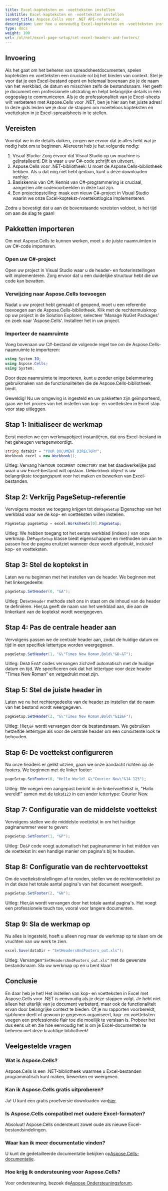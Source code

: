 ```yaml
---
title: Excel-kopteksten en -voetteksten instellen
linktitle: Excel-kopteksten en -voetteksten instellen
second_title: Aspose.Cells voor .NET API-referentie
description: Leer hoe u eenvoudig Excel-kopteksten en -voetteksten instelt met Aspose.Cells voor .NET met onze stapsgewijze handleiding. Perfect voor professionele documenten.
type: docs
weight: 100
url: /nl/net/excel-page-setup/set-excel-headers-and-footers/
---
```

## Invoering

Als het gaat om het beheren van spreadsheetdocumenten, spelen kopteksten en voetteksten een cruciale rol bij het bieden van context. Stel je voor dat je een Excel-bestand opent en helemaal bovenaan zie je de naam van het werkblad, de datum en misschien zelfs de bestandsnaam. Het geeft je document een professionele uitstraling en helpt belangrijke details in één oogopslag te communiceren. Als je de professionaliteit van je Excel-sheets wilt verbeteren met Aspose.Cells voor .NET, ben je hier aan het juiste adres! In deze gids leiden we je door de stappen om moeiteloos kopteksten en voetteksten in je Excel-spreadsheets in te stellen. 

## Vereisten

Voordat we in de details duiken, zorgen we ervoor dat je alles hebt wat je nodig hebt om te beginnen. Allereerst heb je het volgende nodig:

1. Visual Studio: Zorg ervoor dat Visual Studio op uw machine is geïnstalleerd. Dit is waar u uw C#-code schrijft en uitvoert.
2.  Aspose.Cells voor .NET-bibliotheek: U moet de Aspose.Cells-bibliotheek hebben. Als u dat nog niet hebt gedaan, kunt u deze downloaden van[hier](https://releases.aspose.com/cells/net/).
3. Basiskennis van C#: Kennis van C#-programmering is cruciaal, aangezien alle codevoorbeelden in deze taal zijn.
4. Een projectopstelling: maak een nieuw C#-project in Visual Studio waarin we onze Excel-koptekst-/voettekstlogica implementeren.

Zodra u bevestigt dat u aan de bovenstaande vereisten voldoet, is het tijd om aan de slag te gaan!

## Pakketten importeren

Om met Aspose.Cells te kunnen werken, moet u de juiste naamruimten in uw C#-code importeren.

### Open uw C#-project

Open uw project in Visual Studio waar u de header- en footerinstellingen wilt implementeren. Zorg ervoor dat u een duidelijke structuur hebt die uw code kan bevatten.

### Verwijzing naar Aspose.Cells toevoegen

Nadat u uw project hebt gemaakt of geopend, moet u een referentie toevoegen aan de Aspose.Cells-bibliotheek. Klik met de rechtermuisknop op uw project in de Solution Explorer, selecteer 'Manage NuGet Packages' en zoek naar 'Aspose.Cells'. Installeer het in uw project.

### Importeer de naamruimte

Voeg bovenaan uw C#-bestand de volgende regel toe om de Aspose.Cells-naamruimte te importeren:

```csharp
using System.IO;
using Aspose.Cells;
using System;
```

Door deze naamruimte te importeren, kunt u zonder enige belemmering gebruikmaken van de functionaliteiten die de Aspose.Cells-bibliotheek biedt.

Geweldig! Nu uw omgeving is ingesteld en uw pakketten zijn geïmporteerd, gaan we het proces van het instellen van kop- en voetteksten in Excel stap voor stap uitleggen.

## Stap 1: Initialiseer de werkmap

Eerst moeten we een werkmapobject instantiëren, dat ons Excel-bestand in het geheugen vertegenwoordigt.

```csharp
string dataDir = "YOUR DOCUMENT DIRECTORY";
Workbook excel = new Workbook();
```

 Uitleg: Vervang hier`YOUR DOCUMENT DIRECTORY` met het daadwerkelijke pad waar u uw Excel-bestand wilt opslaan. De`Workbook` object is uw belangrijkste toegangspunt voor het maken en bewerken van Excel-bestanden.

## Stap 2: Verkrijg PageSetup-referentie

 Vervolgens moeten we toegang krijgen tot de`PageSetup` Eigenschap van het werkblad waar we de kop- en voetteksten willen instellen.

```csharp
PageSetup pageSetup = excel.Worksheets[0].PageSetup;
```

 Uitleg: We hebben toegang tot het eerste werkblad (index`0` ) van onze werkmap. De`PageSetup` klasse biedt eigenschappen en methoden om aan te passen hoe de pagina eruitziet wanneer deze wordt afgedrukt, inclusief kop- en voetteksten.

## Stap 3: Stel de koptekst in

Laten we nu beginnen met het instellen van de header. We beginnen met het linkergedeelte:

```csharp
pageSetup.SetHeader(0, "&A");
```

 Uitleg: De`SetHeader` methode stelt ons in staat om de inhoud van de header te definiëren. Hier,`&A` geeft de naam van het werkblad aan, die aan de linkerkant van de koptekst wordt weergegeven.

## Stap 4: Pas de centrale header aan

Vervolgens passen we de centrale header aan, zodat de huidige datum en tijd in een specifiek lettertype worden weergegeven.

```csharp
pageSetup.SetHeader(1, "&\"Times New Roman,Bold\"&D-&T");
```

 Uitleg: De`&D` En`&T` codes vervangen zichzelf automatisch met de huidige datum en tijd. We specificeren ook dat het lettertype voor deze header "Times New Roman" en vetgedrukt moet zijn.

## Stap 5: Stel de juiste header in

Laten we nu het rechtergedeelte van de header zo instellen dat de naam van het bestand wordt weergegeven.

```csharp
pageSetup.SetHeader(2, "&\"Times New Roman,Bold\"&12&F");
```

 Uitleg: Hier,`&F` wordt vervangen door de bestandsnaam. We gebruiken hetzelfde lettertype als voor de centrale header om een consistente look te behouden.

## Stap 6: De voettekst configureren

Nu onze headers er gelikt uitzien, gaan we onze aandacht richten op de footers. We beginnen met de linker footer:

```csharp
pageSetup.SetFooter(0, "Hello World! &\"Courier New\"&14 123");
```

 Uitleg: We voegen een aangepast bericht in de linkervoettekst in, "Hallo wereld!" samen met de tekst`123` in een ander lettertype: Courier New.

## Stap 7: Configuratie van de middelste voettekst

Vervolgens stellen we de middelste voettekst in om het huidige paginanummer weer te geven:

```csharp
pageSetup.SetFooter(1, "&P");
```

 Uitleg: De`&P` code voegt automatisch het paginanummer in het midden van de voettekst in: een handige manier om pagina's bij te houden.

## Stap 8: Configuratie van de rechtervoettekst

Om de voettekstinstellingen af te ronden, stellen we de rechtervoettekst zo in dat deze het totale aantal pagina's van het document weergeeft.

```csharp
pageSetup.SetFooter(2, "&N");
```

 Uitleg: Hier,`&N` wordt vervangen door het totale aantal pagina's. Het voegt een professionele touch toe, vooral voor langere documenten.

## Stap 9: Sla de werkmap op

Nu alles is ingesteld, hoeft u alleen nog maar de werkmap op te slaan om de vruchten van uw werk te zien.

```csharp
excel.Save(dataDir + "SetHeadersAndFooters_out.xls");
```

 Uitleg: Vervangen`"SetHeadersAndFooters_out.xls"` met de gewenste bestandsnaam. Sla uw werkmap op en u bent klaar!

## Conclusie

En daar heb je het! Het instellen van kop- en voetteksten in Excel met Aspose.Cells voor .NET is eenvoudig als je deze stappen volgt. Je hebt niet alleen het uiterlijk van je document verbeterd, maar ook de functionaliteit ervan door belangrijke context te bieden. Of je nu rapporten voorbereidt, sjablonen deelt of gewoon je gegevens organiseert, kop- en voetteksten voegen een professionele flair toe die moeilijk te verslaan is. Probeer het dus eens uit en zie hoe eenvoudig het is om je Excel-documenten te beheren met deze krachtige bibliotheek!

## Veelgestelde vragen

### Wat is Aspose.Cells?
Aspose.Cells is een .NET-bibliotheek waarmee u Excel-bestanden programmatisch kunt maken, bewerken en weergeven.

### Kan ik Aspose.Cells gratis uitproberen?
 Ja! U kunt een gratis proefversie downloaden van[hier](https://releases.aspose.com/).

### Is Aspose.Cells compatibel met oudere Excel-formaten?
Absoluut! Aspose.Cells ondersteunt zowel oude als nieuwe Excel-bestandsindelingen.

### Waar kan ik meer documentatie vinden?
 U kunt de gedetailleerde documentatie bekijken op[Aspose.Cells-documentatie](https://reference.aspose.com/cells/net/).

### Hoe krijg ik ondersteuning voor Aspose.Cells?
 Voor ondersteuning, bezoek de[Aspose Ondersteuningsforum](https://forum.aspose.com/c/cells/9).